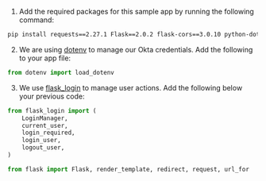 1. Add the required packages for this sample app by running the following command:

```bash
pip install requests==2.27.1 Flask==2.0.2 flask-cors==3.0.10 python-dotenv==0.19.2 pyOpenSSL==22.0.0 Flask-Login==0.5.0
```

2. We are using [dotenv](https://pypi.org/project/python-dotenv/) to manage our Okta credentials. Add the following to your app file:

```python
from dotenv import load_dotenv
```

3. We use [flask_login](https://flask-login.readthedocs.io/en/latest/) to manage user actions. Add the following below your previous code:

```python
from flask_login import (
    LoginManager,
    current_user,
    login_required,
    login_user,
    logout_user,
)

from flask import Flask, render_template, redirect, request, url_for
```
